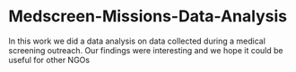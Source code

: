 # Medscreen-Missions-Data-Analysis
In this work we did a data analysis on data collected during a medical screening outreach.
Our findings were interesting and we hope it could be useful for other NGOs
